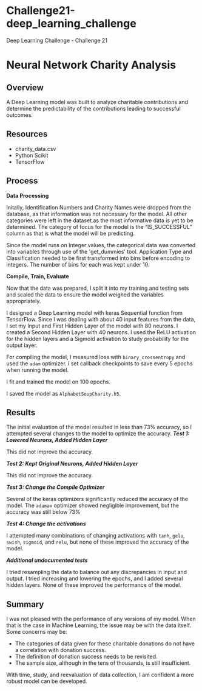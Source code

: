 # Challenge21-deep_learning_challenge
 Deep Learning Challenge - Challenge 21


# Neural Network Charity Analysis

## Overview
A Deep Learning model was built to analyze charitable contributions and determine the predictability of the contributions leading to successful outcomes.

## Resources
- charity_data.csv
- Python Scikit
- TensorFlow

## Process
**Data Processing**

Initally, Identification Numbers and Charity Names were dropped from the database, as that information was not necessary for the model.  All other categories were left in the dataset as the most informative data is yet to be determined. The category of focus for the model is the “IS_SUCCESSFUL” column as that is what the model will be predicting.

Since the model runs on Integer values, the categorical data was converted into variables through use of the 'get_dummies' tool.  Application Type and Classification needed to be first transformed into bins before encoding to integers.  The number of bins for each was kept under 10.

**Compile, Train, Evaluate**

Now that the data was prepared, I split it into my training and testing sets and scaled the data to ensure the model weighed the variables appropriately.

I designed a Deep Learning model with keras Sequential function from TensorFlow.  Since I was dealing with about 40 input features from the data, I set my Input and First Hidden Layer of the model with 80 neurons.  I created a Second Hidden Layer with 40 neurons.  I used the ReLU activation for the hidden layers and a Sigmoid activation to study probability for the output layer.

For compiling the model, I measured loss with `binary_crossentropy` and used the `adam` optimizer.  I set callback checkpoints to save every 5 epochs when running the model.

I fit and trained the model on 100 epochs.

I saved the model as `AlphabetSoupCharity.h5`.

## Results
The initial evaluation of the model resulted in less than 73% accuracy, so I attempted several changes to the model to optimize the accuracy.
***Test 1: Lowered Neurons, Added Hidden Layer***

This did not improve the accuracy.

***Test 2: Kept Original Neurons, Added Hidden Layer***

This did not improve the accuracy.

***Test 3: Change the Compile Optimizer***

Several of the keras optimizers significantly reduced the accuracy of the model.  The `adamax` optimizer showed negligible improvement, but the accuracy was still below 73%

***Test 4: Change the activations***

I attempted many combinations of changing activations with `tanh`, `gelu`, `swish`, `sigmoid`, and `relu`, but none of these improved the accuracy of the model.

***Additional undocumented tests***

I tried resampling the data to balance out any discrepancies in input and output.  I tried increasing and lowering the epochs, and I added several hidden layers.  None of these improved the performance of the model.

## Summary
I was not pleased with the performance of any versions of my model.  When that is the case in Machine Learning, the issue may be with the data itself.  Some concerns may be:

- The categories of data given for these charitable donations do not have a correlation with donation success.  
- The definition of donation success needs to be revisited.  
- The sample size, although in the tens of thousands, is still insufficient.

With time, study, and reevaluation of data collection, I am confident a more robust model can be developed.
